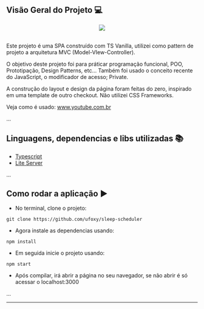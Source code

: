 ## Visão Geral do Projeto 💻
<div align="center">
<img src="https://media.discordapp.net/attachments/990708984212246529/1000878803570130995/unknown.png?width=1001&height=613"></img>
</div>
<br/>

Este projeto é uma SPA construído com TS Vanilla, utilizei como pattern de projeto a arquitetura MVC (Model-VIew-Controller). 

O objetivo deste projeto foi para práticar programação funcional, POO, Prototipação, Design Patterns, etc... Também foi usado o conceito recente do JavaScript, o modificador de acesso; Private.

A construção do layout e design da página foram feitas do zero, inspirado em uma template de outro checkout. Não utilizei CSS Frameworks.

Veja como é usado: www.youtube.com.br

...
## Linguagens, dependencias e libs utilizadas 📚

* [Typescript](https://www.typescriptlang.org)
* [Lite Server](https://www.npmjs.com/package/lite-server)

...
## Como rodar a aplicação ▶️

- No terminal, clone o projeto: 

```
git clone https://github.com/ufoxy/sleep-scheduler
```
- Agora instale as dependencias usando:
```
npm install
```
- Em seguida inicie o projeto usando:
```
npm start
```
- Após compilar, irá abrir a página no seu navegador, se não abrir é só acessar o localhost:3000

...

---
